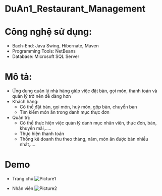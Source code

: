 # DuAn1_Restaurant_Management
# Công nghệ sử dụng:
* Bach-End: Java Swing, Hibernate, Maven
* Programming Tools: NetBeans
* Database:  Microsoft SQL Server
# Mô tả:
* Ứng dụng quản lý nhà hàng giúp việc đặt bàn, gọi món, thanh toán và quản lý trở nên dễ dàng hơn
* Khách hàng:
  - Có thể đặt bàn, gọi món, huỷ món, gộp bàn, chuyển bàn
  - Tìm kiếm món ăn trong danh mục thực đơn
 * Quản trị:
    - Có thể thực hiện việc quản lý danh mục nhân viên, thực đơn, bàn, khuyến mãi,.....
    - Thực hiện thanh toán
    - Thống kê doanh thu theo tháng, năm, món ăn được bán nhiều nhất,....
 # Demo
 * Trang chủ
 ![Picture1](https://github.com/NgocKhanh107/DuAn1_Restaurant_Management/assets/109933771/c04cc1c1-8f8f-4c7a-9a98-0fd47ecbd279)

 
 * Nhân viên
 ![Picture2](https://github.com/NgocKhanh107/DuAn1_Restaurant_Management/assets/109933771/662e5872-1806-461f-b5ff-ce6c6bdfacf4)


